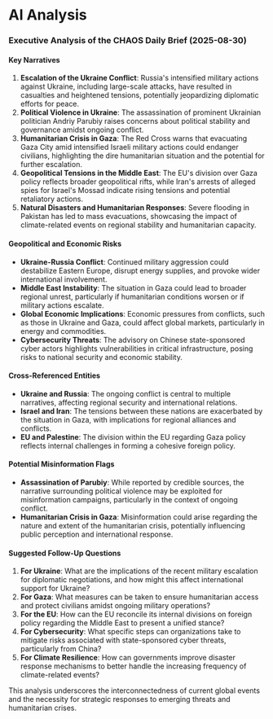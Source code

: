 # AI Analysis

### Executive Analysis of the CHAOS Daily Brief (2025-08-30)

#### Key Narratives
1. **Escalation of the Ukraine Conflict**: Russia's intensified military actions against Ukraine, including large-scale attacks, have resulted in casualties and heightened tensions, potentially jeopardizing diplomatic efforts for peace.
2. **Political Violence in Ukraine**: The assassination of prominent Ukrainian politician Andriy Parubiy raises concerns about political stability and governance amidst ongoing conflict.
3. **Humanitarian Crisis in Gaza**: The Red Cross warns that evacuating Gaza City amid intensified Israeli military actions could endanger civilians, highlighting the dire humanitarian situation and the potential for further escalation.
4. **Geopolitical Tensions in the Middle East**: The EU's division over Gaza policy reflects broader geopolitical rifts, while Iran's arrests of alleged spies for Israel's Mossad indicate rising tensions and potential retaliatory actions.
5. **Natural Disasters and Humanitarian Responses**: Severe flooding in Pakistan has led to mass evacuations, showcasing the impact of climate-related events on regional stability and humanitarian capacity.

#### Geopolitical and Economic Risks
- **Ukraine-Russia Conflict**: Continued military aggression could destabilize Eastern Europe, disrupt energy supplies, and provoke wider international involvement.
- **Middle East Instability**: The situation in Gaza could lead to broader regional unrest, particularly if humanitarian conditions worsen or if military actions escalate.
- **Global Economic Implications**: Economic pressures from conflicts, such as those in Ukraine and Gaza, could affect global markets, particularly in energy and commodities.
- **Cybersecurity Threats**: The advisory on Chinese state-sponsored cyber actors highlights vulnerabilities in critical infrastructure, posing risks to national security and economic stability.

#### Cross-Referenced Entities
- **Ukraine and Russia**: The ongoing conflict is central to multiple narratives, affecting regional security and international relations.
- **Israel and Iran**: The tensions between these nations are exacerbated by the situation in Gaza, with implications for regional alliances and conflicts.
- **EU and Palestine**: The division within the EU regarding Gaza policy reflects internal challenges in forming a cohesive foreign policy.

#### Potential Misinformation Flags
- **Assassination of Parubiy**: While reported by credible sources, the narrative surrounding political violence may be exploited for misinformation campaigns, particularly in the context of ongoing conflict.
- **Humanitarian Crisis in Gaza**: Misinformation could arise regarding the nature and extent of the humanitarian crisis, potentially influencing public perception and international response.

#### Suggested Follow-Up Questions
1. **For Ukraine**: What are the implications of the recent military escalation for diplomatic negotiations, and how might this affect international support for Ukraine?
2. **For Gaza**: What measures can be taken to ensure humanitarian access and protect civilians amidst ongoing military operations?
3. **For the EU**: How can the EU reconcile its internal divisions on foreign policy regarding the Middle East to present a unified stance?
4. **For Cybersecurity**: What specific steps can organizations take to mitigate risks associated with state-sponsored cyber threats, particularly from China?
5. **For Climate Resilience**: How can governments improve disaster response mechanisms to better handle the increasing frequency of climate-related events?

This analysis underscores the interconnectedness of current global events and the necessity for strategic responses to emerging threats and humanitarian crises.
